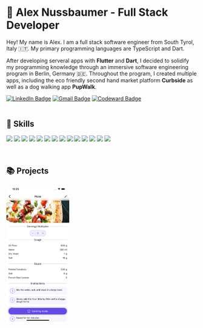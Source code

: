 <link rel="stylesheet" href="https://cdn.jsdelivr.net/gh/devicons/devicon@latest/devicon.min.css">


# 🙇 Alex Nussbaumer - Full Stack Developer
<p>
Hey! My name is Alex. I am a full stack software engineer from South Tyrol, Italy 🇮🇹. My primary programming languages are TypeScript and Dart. 
</p>

After developing serveral apps with **Flutter** and **Dart**, I decided to solidify my programming knowledge through an immersive software engineering program in Berlin, Germany 🇩🇪. Throughout the program, I created multiple apps, including the eco friendly second hand market platform **Curbside** as well as a dog walking app **PupWalk**.
<p>
<div id="badges">
<a href="https://www.linkedin.com/in/alex-nussbaumer/">
  <img src="https://img.shields.io/badge/LinkedIn-blue?style=for-the-badge&logo=linkedin&logoColor=white" alt="LinkedIn Badge"/></a>
<a href="mailto:alex.nssbmr@gmail.com">
  <img src="https://img.shields.io/badge/Gmail-D14836?style=for-the-badge&logo=gmail&logoColor=white" alt="Gmail Badge"/></a>
<a href="https://www.codewars.com/users/alexnussbaumer">
  <img src="https://img.shields.io/badge/Codewars-B1361E?style=for-the-badge&logo=Codewars&logoColor=white" alt="Codeward Badge"/></a>
</div>
<br/>

## 🤺 Skills

<p float="left">
<img height="45" src="https://cdn.jsdelivr.net/gh/devicons/devicon/icons/javascript/javascript-plain.svg" />
<img height="45" src="https://cdn.jsdelivr.net/gh/devicons/devicon/icons/typescript/typescript-plain.svg" />
<img height="45" src="https://cdn.jsdelivr.net/gh/devicons/devicon/icons/flutter/flutter-plain.svg" />
<img height="45" src="https://cdn.jsdelivr.net/gh/devicons/devicon/icons/dart/dart-plain.svg" />
<img height="45" src="https://cdn.jsdelivr.net/gh/devicons/devicon/icons/python/python-plain.svg" />
<img height="45" src="https://cdn.jsdelivr.net/gh/devicons/devicon/icons/react/react-original.svg" />
<img height="45" src="https://cdn.jsdelivr.net/gh/devicons/devicon/icons/nodejs/nodejs-plain.svg" />
<img height="45" src="https://cdn.jsdelivr.net/gh/devicons/devicon/icons/express/express-original.svg" />
<img height="45" src="https://cdn.jsdelivr.net/gh/devicons/devicon/icons/graphql/graphql-plain.svg" />
<img height="45" src="https://cdn.jsdelivr.net/gh/devicons/devicon/icons/postgresql/postgresql-plain.svg" />
<img height="45" src="https://cdn.jsdelivr.net/gh/devicons/devicon/icons/mongodb/mongodb-plain.svg" />
<img height="45" src="https://cdn.jsdelivr.net/gh/devicons/devicon/icons/docker/docker-plain.svg" />
<img height="45" src="https://cdn.jsdelivr.net/gh/devicons/devicon/icons/nginx/nginx-original.svg" />
<img height="45" src="https://cdn.jsdelivr.net/gh/devicons/devicon/icons/tailwindcss/tailwindcss-plain.svg" />
  </p>
<br/>

## 📚 Projects

<img height="360px" src="./images/PC-1.png" />